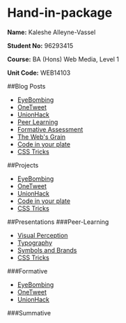 # Hand-in-package

**Name:** Kaleshe Alleyne-Vassel

**Student No:** 96293415

**Course:** BA (Hons) Web Media, Level 1

**Unit Code:** WEB14103

##Blog Posts

- [EyeBombing](https://github.com/inuneko/EyeBombing/blob/master/kalesheblog.md)
- [OneTweet](https://github.com/Kaleshe/OneTweet)
- [UnionHack](https://github.com/Kaleshe/UnionHack)
- [Peer Learning](http://kaleshe.blogspot.co.uk/2015/11/peer-learning.html)
- [Formative Assessment](http://kaleshe.blogspot.co.uk/2015/11/reflecting.html)
- [The Web's Grain](https://github.com/Kaleshe/Blogs/blob/master/the-webs-grain.md)
- [Code in your plate](https://github.com/Kaleshe/Code-in-your-plate)
- [CSS Tricks](https://github.com/Kaleshe/Blogs/blob/master/Instructions.md)

##Projects

- [EyeBombing](https://github.com/inuneko/EyeBombing/tree/master/images)
- [OneTweet](https://github.com/Kaleshe/OneTweet/tree/master/images)
- [UnionHack](https://github.com/Kaleshe/UnionHack/tree/master/images/mu)
- [Code in your plate](http://kaleshe.github.io/)
- [CSS Tricks](https://d157rqmxrxj6ey.cloudfront.net/kaleshe/16785)

##Presentations
###Peer-Learning

- [Visual Perception](https://docs.google.com/presentation/d/1bJqLUlFuSIxztzPfvpYtMsxm6NCELaXDPm8kiz9SBEg/edit)
- [Typography](https://github.com/thomass96/Typography-Poster/blob/master/TypogrpahyScales.key)
- [Symbols and Brands](https://docs.google.com/presentation/d/1Wdq71l2nm_HOG4QaaC9R86vcSPwXHpOMRNx6YlHr50w/edit?usp=sharing)
- [CSS Tricks](http://slides.com/thomasmurphy/deck#/)

###Formative
- [EyeBombing](https://docs.google.com/presentation/d/1PoCoW5rvcMS5IH5TIcIDkJ7OxEIEc8kejfApgsMhCQo/edit)
- [OneTweet](https://docs.google.com/presentation/d/1dcTjQX28put198EKGPqd_tD4N0xKUUVTfbE5Jlznx_4/edit)
- [UnionHack](https://docs.google.com/presentation/d/1FTtZXW-Q5seevAyFMuu_mgyh_nqK1epftIDCCW0Ysrs/edit)

###Summative

